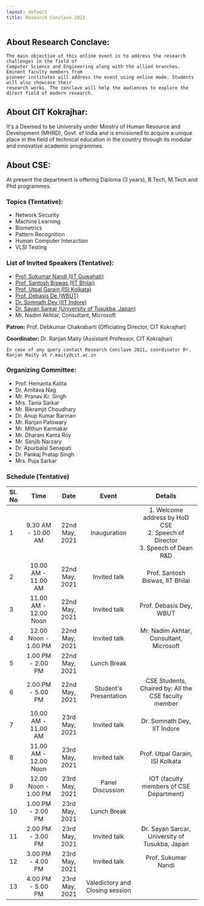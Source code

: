```yaml
---
layout: default
title: Research Conclave 2021
---
```


## About Research Conclave:

```
The main objective of this online event is to address the research challenges in the field of 
Computer Science and Engineering along with the allied branches. Eminent faculty members from 
pioneer institutes will address the event using online mode. Students will also showcase their 
research works. The conclave will help the audiences to explore the direct field of modern research.
```

## About CIT Kokrajhar:

It's a Deemed to be University under Minstry of Human Resource and Development (MHRD), Govt. of India and is envisioned to acquire a unique place in the field of technical education in the country through its modular and innovative academic programmes.

## About CSE:

At present the department is offering Diploma (3 years), B.Tech, M.Tech and Phd programmes.

### Topics (Tentative):

* Network Security
* Machine Learning
* Biometrics
* Pattern Recognition
* Human Computer Interaction
* VLSI Testing

### List of Invited Speakers (Tentative):

* [Prof. Sukumar Nandi (IIT Guwahati)](http://www.iitg.ac.in/engfac/sukumar/public_html/)
* [Prof. Santosh Biswas (IIT Bhilai)](https://www.iitbhilai.ac.in/index.php?pid=santosh)
* [Prof. Utpal Garain (ISI Kolkata)](https://www.isical.ac.in/~utpal/)
* [Prof. Debasis De (WBUT)](https://makautwb.ac.in/plug.php?e=WBUTtool&f=faculty_profile&user_id=36)
* [Dr. Somnath Dey (IIT Indore)](https://somnathd.wixsite.com/somnath)
* [Dr. Sayan Sarear (University of Tusukba, Japan)](https://sayansarcar.github.io/)
* Mr. Nadim Akhtar, Consultant, Microsoft


**Patron:** Prof. Debkumar Chakrabarti (Officiating Director, CIT Kokrajhar)

**Coordinator:** Dr. Ranjan Maity (Assistant Professor, CIT Kokrajhar)

```
In case of any query contact Research Conclave 2021, coordinator Dr. Ranjan Maity at r.maity@cit.ac.in
```

### Organizing Committee:
* Prof. Hemanta Kalita
* Dr. Amitava Nag
* Mr. Pranav Kr. Singh
* Mrs. Tania Sarkar
* Mr. Bikramjit Choudhary
* Dr. Anup Kumar Barman
* Mr. Ranjan Patowary
* Mr. Mithun Karmakar
* Mr. Dharani Kanta Roy
* Mr. Sanjib Narzary
* Dr. Apurbalal Senapati
* Dr. Pankaj Pratap Singh
* Mrs. Puja Sarkar

### Schedule (Tentative)

| Sl. No       | Time              | Date  | Event | Details |
|:-------------|:------------------:|:------:|:------:|:--------:|
| 1            | 9.30 AM - 10.00 AM | 22nd May, 2021  | Inauguration | 1. Welcome address by HoD CSE<br/>2. Speech of Director<br/>3. Speech of Dean R&D
| 2            | 10.00 AM - 11.00 AM | 22nd May, 2021 | Invited talk | Prof. Santosh Biswas, IIT Bhilai
| 3            | 11.00 AM - 12.00 Noon | 22nd May, 2021 | Invited talk | Prof. Debasis Dey, WBUT
| 4            | 12.00 Noon - 1.00 PM | 22nd May, 2021 | Invited talk | Mr. Nadim Akhtar, Consultant, Microsoft
| 5            | 1.00 PM - 2.00 PM | 22nd May, 2021 | Lunch Break | 
| 6            | 2.00 PM - 5.00 PM | 22nd May, 2021 | Student's Presentation | CSE Students, Chaired by: All the CSE faculty member
| 7            | 10.00 AM - 11.00 AM | 23rd May, 2021 | Invited talk | Dr. Somnath Dey, IIT Indore
| 8           | 11.00 AM - 12.00 Noon | 23rd May, 2021 | Invited talk | Prof. Utpal Garain, ISI Kolkata
| 9           | 12.00 Noon - 1.00 PM | 23rd May, 2021 | Panel Discussion | IOT (faculty members of CSE Department)
| 10           | 1.00 PM - 2.00 PM | 23rd May, 2021 | Lunch Break | 
| 11           | 2.00 PM - 3.00 PM | 23rd May, 2021 | Invited talk | Dr. Sayan Sarcar, University of Tusukba, Japan
| 12           | 3.00 PM - 4.00 PM | 23rd May, 2021 | Invited talk | Prof. Sukumar Nandi
| 13           | 4.00 PM - 5.00 PM | 23rd May, 2021 | Valedictory and Closing session |
